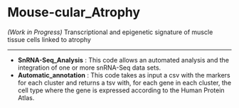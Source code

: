 # Mouse-cular_Atrophy

_(Work in Progress)_ Transcriptional and epigenetic signature of muscle tissue cells linked to atrophy 

------------------------

* **SnRNA-Seq_Analysis** : This code allows an automated analysis and the integration of one or more snRNA-Seq data sets.
* **Automatic_annotation** : This code takes as input a csv with the markers for each cluster and returns a tsv with, for each gene in each cluster, the cell type where the gene is expressed according to the Human Protein Atlas.
